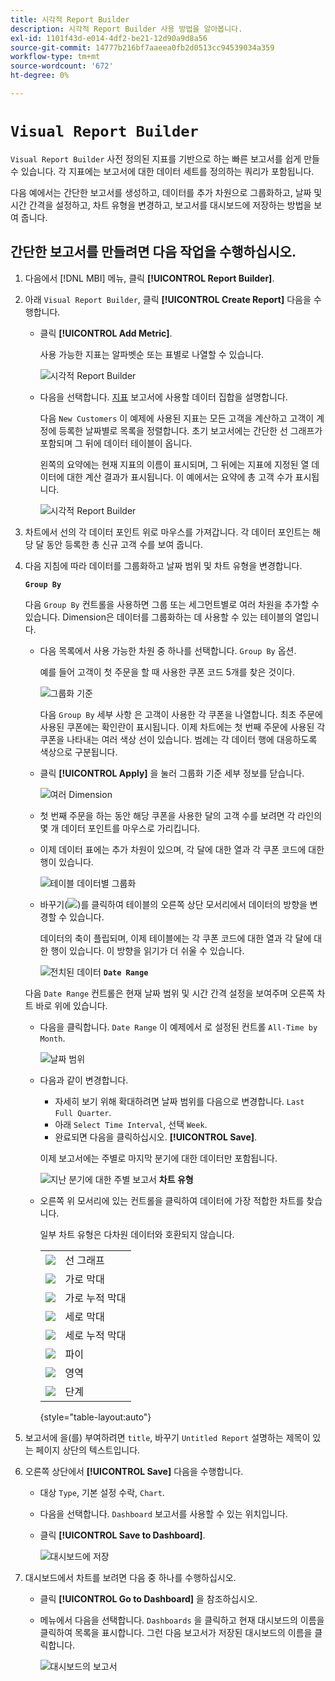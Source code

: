 ```yaml
---
title: 시각적 Report Builder
description: 시각적 Report Builder 사용 방법을 알아봅니다.
exl-id: 1101f43d-e014-4df2-be21-12d90a9d8a56
source-git-commit: 14777b216bf7aaeea0fb2d0513cc94539034a359
workflow-type: tm+mt
source-wordcount: '672'
ht-degree: 0%

---
```


# `Visual Report Builder`

`Visual Report Builder` 사전 정의된 지표를 기반으로 하는 빠른 보고서를 쉽게 만들 수 있습니다. 각 지표에는 보고서에 대한 데이터 세트를 정의하는 쿼리가 포함됩니다.

다음 예에서는 간단한 보고서를 생성하고, 데이터를 추가 차원으로 그룹화하고, 날짜 및 시간 간격을 설정하고, 차트 유형을 변경하고, 보고서를 대시보드에 저장하는 방법을 보여 줍니다.

## 간단한 보고서를 만들려면 다음 작업을 수행하십시오.

1. 다음에서 [!DNL MBI] 메뉴, 클릭 **[!UICONTROL Report Builder]**.

1. 아래 `Visual Report Builder`, 클릭 **[!UICONTROL Create Report]** 다음을 수행합니다.

   * 클릭 **[!UICONTROL Add Metric]**.

      사용 가능한 지표는 알파벳순 또는 표별로 나열할 수 있습니다.

      ![시각적 Report Builder](../../assets/magento-bi-visual-report-builder-add-metric.png)

   * 다음을 선택합니다. [지표](../../data-user/reports/ess-manage-data-metrics.md) 보고서에 사용할 데이터 집합을 설명합니다.

      다음 `New Customers` 이 예제에 사용된 지표는 모든 고객을 계산하고 고객이 계정에 등록한 날짜별로 목록을 정렬합니다. 초기 보고서에는 간단한 선 그래프가 포함되며 그 뒤에 데이터 테이블이 옵니다.

      왼쪽의 요약에는 현재 지표의 이름이 표시되며, 그 뒤에는 지표에 지정된 열 데이터에 대한 계산 결과가 표시됩니다. 이 예에서는 요약에 총 고객 수가 표시됩니다.

      ![시각적 Report Builder](../../assets/magento-bi-report-builder-untitled.png)

1. 차트에서 선의 각 데이터 포인트 위로 마우스를 가져갑니다. 각 데이터 포인트는 해당 달 동안 등록한 총 신규 고객 수를 보여 줍니다.

1. 다음 지침에 따라 데이터를 그룹화하고 날짜 범위 및 차트 유형을 변경합니다.

   **`Group By`**

   다음 `Group By` 컨트롤을 사용하면 그룹 또는 세그먼트별로 여러 차원을 추가할 수 있습니다. Dimension은 데이터를 그룹화하는 데 사용할 수 있는 테이블의 열입니다.

   * 다음 목록에서 사용 가능한 차원 중 하나를 선택합니다. `Group By` 옵션.

      예를 들어 고객이 첫 주문을 할 때 사용한 쿠폰 코드 5개를 찾은 것이다.

      ![그룹화 기준](../../assets/magento-bi-report-builder-group-by-dimensions.png)

      다음 `Group By` 세부 사항 은 고객이 사용한 각 쿠폰을 나열합니다. 최초 주문에 사용된 쿠폰에는 확인란이 표시됩니다. 이제 차트에는 첫 번째 주문에 사용된 각 쿠폰을 나타내는 여러 색상 선이 있습니다. 범례는 각 데이터 행에 대응하도록 색상으로 구분됩니다.

   * 클릭 **[!UICONTROL Apply]** 을 눌러 그룹화 기준 세부 정보를 닫습니다.

      ![여러 Dimension](../../assets/magento-bi-report-builder-group-by-dimension-detail.png)

   * 첫 번째 주문을 하는 동안 해당 쿠폰을 사용한 달의 고객 수를 보려면 각 라인의 몇 개 데이터 포인트를 마우스로 가리킵니다.

   * 이제 데이터 표에는 추가 차원이 있으며, 각 달에 대한 열과 각 쿠폰 코드에 대한 행이 있습니다.

      ![테이블 데이터별 그룹화](../../assets/magento-bi-report-builder-group-by-table-data.png)

   * 바꾸기(![](../../assets/magento-bi-btn-transpose.png))를 클릭하여 테이블의 오른쪽 상단 모서리에서 데이터의 방향을 변경할 수 있습니다.

      데이터의 축이 플립되며, 이제 테이블에는 각 쿠폰 코드에 대한 열과 각 달에 대한 행이 있습니다. 이 방향을 읽기가 더 쉬울 수 있습니다.

      ![전치된 데이터](../../assets/magento-bi-report-builder-group-by-table-data-transposed.png)
   **`Date Range`**

   다음 `Date Range` 컨트롤은 현재 날짜 범위 및 시간 간격 설정을 보여주며 오른쪽 차트 바로 위에 있습니다.

   * 다음을 클릭합니다. `Date Range` 이 예제에서 로 설정된 컨트롤 `All-Time by Month`.

      ![날짜 범위](../../assets/magento-bi-report-builder-date-range.png)

   * 다음과 같이 변경합니다.

      * 자세히 보기 위해 확대하려면 날짜 범위를 다음으로 변경합니다. `Last Full Quarter`.
      * 아래 `Select Time Interval`, 선택 `Week`.
      * 완료되면 다음을 클릭하십시오. **[!UICONTROL Save]**.

      이제 보고서에는 주별로 마지막 분기에 대한 데이터만 포함됩니다.

      ![지난 분기에 대한 주별 보고서](../../assets/magento-bi-report-builder-date-range-quarter-by-week-chart.png)
   **차트 유형**

   * 오른쪽 위 모서리에 있는 컨트롤을 클릭하여 데이터에 가장 적합한 차트를 찾습니다.

      일부 차트 유형은 다차원 데이터와 호환되지 않습니다.

      |  |  |
      |-----|-----|
      | ![](../../assets/magento-bi-btn-chart-line.png) | 선 그래프 |
      | ![](../../assets/magento-bi-btn-chart-horz-bar.png) | 가로 막대 |
      | ![](../../assets/magento-bi-btn-chart-horz-stacked-bar.png) | 가로 누적 막대 |
      | ![](../../assets/magento-bi-btn-chart-vert-bar.png) | 세로 막대 |
      | ![](../../assets/magento-bi-btn-chart-vert-stacked-bar.png) | 세로 누적 막대 |
      | ![](../../assets/magento-bi-btn-chart-pie.png) | 파이 |
      | ![](../../assets/magento-bi-btn-chart-area.png) | 영역 |
      | ![](../../assets/magento-bi-btn-chart-funnel.png) | 단계 |

      {style="table-layout:auto"}




1. 보고서에 을(를) 부여하려면 `title`, 바꾸기 `Untitled Report` 설명하는 제목이 있는 페이지 상단의 텍스트입니다.

1. 오른쪽 상단에서 **[!UICONTROL Save]** 다음을 수행합니다.

   * 대상 `Type`, 기본 설정 수락, `Chart`.

   * 다음을 선택합니다. `Dashboard` 보고서를 사용할 수 있는 위치입니다.

   * 클릭 **[!UICONTROL Save to Dashboard]**.

      ![대시보드에 저장](../../assets/magento-bi-report-builder-save-to-dashboard.png)

1. 대시보드에서 차트를 보려면 다음 중 하나를 수행하십시오.

   * 클릭 **[!UICONTROL Go to Dashboard]** 을 참조하십시오.

   * 메뉴에서 다음을 선택합니다. `Dashboards` 을 클릭하고 현재 대시보드의 이름을 클릭하여 목록을 표시합니다. 그런 다음 보고서가 저장된 대시보드의 이름을 클릭합니다.

      ![대시보드의 보고서](../../assets/magento-bi-report-builder-my-dashboard.png)
